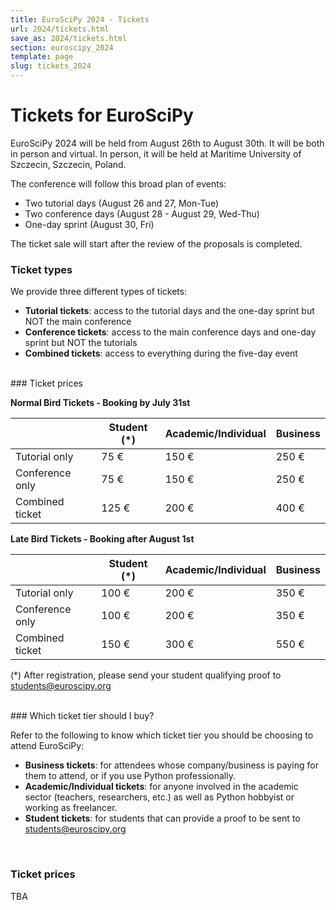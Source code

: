 ```yaml
---
title: EuroSciPy 2024 - Tickets
url: 2024/tickets.html
save_as: 2024/tickets.html
section: euroscipy_2024
template: page
slug: tickets_2024
---
```


# Tickets for EuroSciPy

EuroSciPy 2024 will be held from August 26th to August 30th. It will be both
in person and virtual. In person, it will be held at Maritime University of 
Szczecin, Szczecin, Poland.

The conference will follow this broad plan of events:

- Two tutorial days (August 26 and 27, Mon-Tue)
- Two conference days (August 28 - August 29, Wed-Thu)
- One-day sprint (August 30, Fri)

The ticket sale will start after the review of the proposals is completed.
<br>

### Ticket types

We provide three different types of tickets:

- **Tutorial tickets**: access to the tutorial days and the one-day sprint but NOT
  the main conference
- **Conference tickets**: access to the main conference days and one-day sprint but
  NOT the tutorials
- **Combined tickets**: access to everything during the five-day event

<br>
### Ticket prices


**Normal Bird Tickets - Booking by July 31st**

|                  | Student (*) | Academic/Individual | Business |
|------------------|-------------|---------------------|----------|
| Tutorial only    | 75 €        | 150 €               | 250 €    |
| Conference only  | 75 €        | 150 €               | 250 €    |
| Combined ticket  | 125 €       | 200 €               | 400 €    |

**Late Bird Tickets - Booking after August 1st**


|                  | Student (*) | Academic/Individual | Business |
|------------------|-------------|---------------------|----------|
| Tutorial only    | 100 €       | 200 €               | 350 €    |
| Conference only  | 100 €       | 200 €               | 350 €    |
| Combined ticket  | 150 €       | 300 €               | 550 €    |

(*) After registration, please send your student qualifying proof to
<a href="mailto:students@euroscipy.org">students@euroscipy.org</a>

<br>
### Which ticket tier should I buy?

Refer to the following to know which ticket tier you should be choosing to
attend EuroSciPy:

- **Business tickets**: for attendees whose company/business is paying for them to
  attend, or if you use Python professionally.
- **Academic/Individual tickets**: for anyone involved in the academic sector
  (teachers, researchers, etc.) as well as Python hobbyist or working as
  freelancer.
- **Student tickets**: for students that can provide a proof to be sent to
  <a href="mailto:students@euroscipy.org">students@euroscipy.org</a>

<br>

### Ticket prices
TBA
